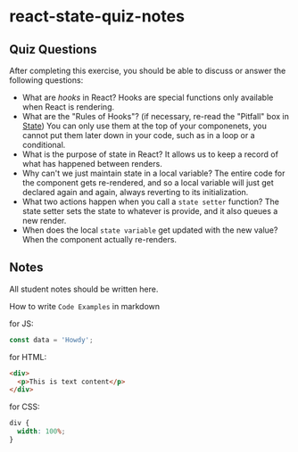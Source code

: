 # react-state-quiz-notes

## Quiz Questions

After completing this exercise, you should be able to discuss or answer the following questions:

- What are _hooks_ in React?
  Hooks are special functions only available when React is rendering.
- What are the "Rules of Hooks"? (if necessary, re-read the "Pitfall" box in [State](https://react.dev/learn/state-a-components-memory))
  You can only use them at the top of your componenets, you cannot put them later down in your code, such as in a loop or a conditional.
- What is the purpose of state in React?
  It allows us to keep a record of what has happened between renders.
- Why can't we just maintain state in a local variable?
  The entire code for the component gets re-rendered, and so a local variable will just get declared again and again, always reverting to its initialization.
- What two actions happen when you call a `state setter` function?
  The state setter sets the state to whatever is provide, and it also queues a new render.
- When does the local `state variable` get updated with the new value?
  When the component actually re-renders.

## Notes

All student notes should be written here.

How to write `Code Examples` in markdown

for JS:

```javascript
const data = 'Howdy';
```

for HTML:

```html
<div>
  <p>This is text content</p>
</div>
```

for CSS:

```css
div {
  width: 100%;
}
```
